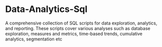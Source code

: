 # Data-Analytics-Sql
A comprehensive collection of SQL scripts for data exploration, analytics, and reporting. These scripts cover various analyses such as database exploration, measures and metrics, time-based trends, cumulative analytics, segmentation etc
